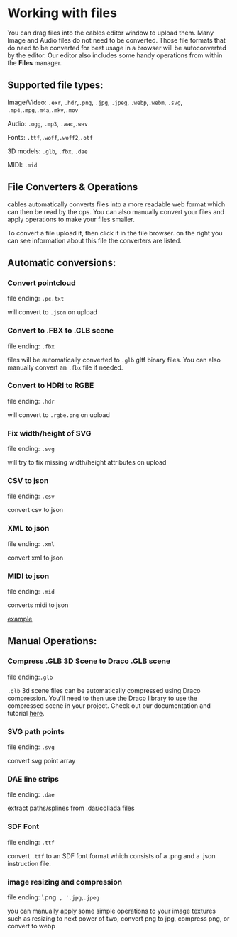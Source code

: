 # Working with files

You can drag files into the cables editor window to upload them.
Many Image and Audio files do not need to be converted.
Those file formats that do need to be converted for best usage in a browser will be autoconverted by the editor.
Our editor also includes some handy operations from within the **Files** manager.

## Supported file types:

Image/Video: `.exr`, `.hdr`,`.png`, `.jpg`, `.jpeg`, `.webp`,`.webm`, `.svg`, `.mp4`,`.mpg`,`.m4a`,`.mkv`,`.mov`

Audio: `.ogg`, `.mp3`, `.aac`,`.wav`

Fonts: `.ttf`,`.woff`,`.woff2`,`.otf`

3D models: `.glb`, `.fbx`, `.dae`

MIDI: `.mid`



## File Converters & Operations

cables automatically converts files into a more readable web format which can then be read by the ops. You can also manually convert your files and apply operations to make your files smaller.

To convert a file upload it, then click it in the file browser. on the right you can see information about this file the converters are listed.



## Automatic conversions:

### Convert pointcloud

file ending: `.pc.txt`

will convert to `.json` on upload

### Convert to .FBX to .GLB scene

file ending: `.fbx`

files will be automatically converted to `.glb` gltf binary files. You can also manually convert an `.fbx` file if needed.

### Convert to HDRI to RGBE

file ending: `.hdr`

will convert to `.rgbe.png` on upload

### Fix width/height of SVG

file ending: `.svg`

will try to fix missing width/height attributes on upload

### CSV to json

file ending: `.csv`

convert csv to json

### XML to json

file ending: `.xml`

convert xml to json

### MIDI to json

file ending: `.mid`

converts midi to json

[example](https://cables.gl/op/Ops.Audio.MidiJson)

## Manual Operations:

### Compress .GLB 3D Scene to Draco .GLB scene

file ending:`.glb`

`.glb` 3d scene files can be automatically compressed using Draco compression. You'll need to then use the Draco library to use the compressed scene in your project. Check out our documentation and tutorial [here](https://cables.gl/op/Ops.Gl.GLTF.GltfDracoCompression).

### SVG path points

file ending: `.svg`

convert svg point array

### DAE line strips

file ending: `.dae`

extract paths/splines from .dar/collada files

### SDF Font 

file ending: `.ttf`

convert `.ttf` to an SDF font format which consists of a .png and a .json instruction file.

### image resizing and compression

file ending: '.png` , '.jpg`,`.jpeg`

you can manually apply some simple operations to your image textures such as resizing to next power of two, convert png to jpg, compress png, or convert to webp

